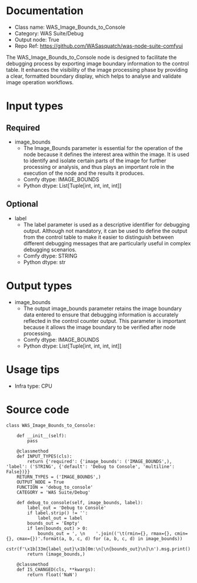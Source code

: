 # Documentation
- Class name: WAS_Image_Bounds_to_Console
- Category: WAS Suite/Debug
- Output node: True
- Repo Ref: https://github.com/WASasquatch/was-node-suite-comfyui

The WAS_Image_Bounds_to_Console node is designed to facilitate the debugging process by exporting image boundary information to the control table. It enhances the visibility of the image processing phase by providing a clear, formatted boundary display, which helps to analyse and validate image operation workflows.

# Input types
## Required
- image_bounds
    - The Image_Bounds parameter is essential for the operation of the node because it defines the interest area within the image. It is used to identify and isolate certain parts of the image for further processing or analysis, and thus plays an important role in the execution of the node and the results it produces.
    - Comfy dtype: IMAGE_BOUNDS
    - Python dtype: List[Tuple[int, int, int, int]]
## Optional
- label
    - The label parameter is used as a descriptive identifier for debugging output. Although not mandatory, it can be used to define the output from the control table to make it easier to distinguish between different debugging messages that are particularly useful in complex debugging scenarios.
    - Comfy dtype: STRING
    - Python dtype: str

# Output types
- image_bounds
    - The output image_bounds parameter retains the image boundary data entered to ensure that debugging information is accurately reflected in the control counter output. This parameter is important because it allows the image boundary to be verified after node processing.
    - Comfy dtype: IMAGE_BOUNDS
    - Python dtype: List[Tuple[int, int, int, int]]

# Usage tips
- Infra type: CPU

# Source code
```
class WAS_Image_Bounds_to_Console:

    def __init__(self):
        pass

    @classmethod
    def INPUT_TYPES(cls):
        return {'required': {'image_bounds': ('IMAGE_BOUNDS',), 'label': ('STRING', {'default': 'Debug to Console', 'multiline': False})}}
    RETURN_TYPES = ('IMAGE_BOUNDS',)
    OUTPUT_NODE = True
    FUNCTION = 'debug_to_console'
    CATEGORY = 'WAS Suite/Debug'

    def debug_to_console(self, image_bounds, label):
        label_out = 'Debug to Console'
        if label.strip() != '':
            label_out = label
        bounds_out = 'Empty'
        if len(bounds_out) > 0:
            bounds_out = ', \n    '.join(('\t(rmin={}, rmax={}, cmin={}, cmax={})'.format(a, b, c, d) for (a, b, c, d) in image_bounds))
        cstr(f'\x1b[33m{label_out}\x1b[0m:\n[\n{bounds_out}\n]\n').msg.print()
        return (image_bounds,)

    @classmethod
    def IS_CHANGED(cls, **kwargs):
        return float('NaN')
```